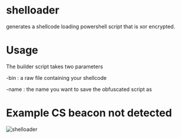 # shelloader
generates a shellcode loading powershell script that is xor encrypted.

# Usage

The builder script takes two parameters 

-bin  : a raw file containing your shellcode

-name : the name you want to save the obfuscated script as

# Example CS beacon not detected

![shelloader](https://user-images.githubusercontent.com/61298039/201495857-7bce6004-3701-43c3-82ac-1e9bf13922d2.PNG)
